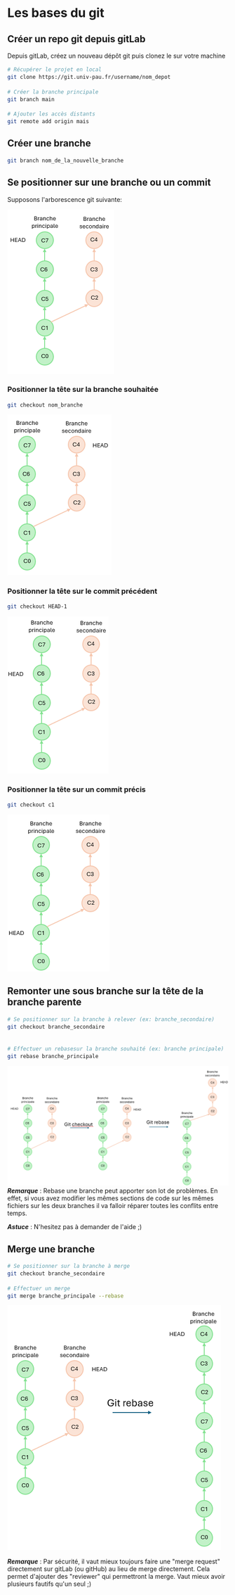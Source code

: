 # Les bases du git

## Créer un repo git depuis gitLab

Depuis gitLab, créez un nouveau dépôt git puis clonez le sur votre machine
```bash
# Récupérer le projet en local
git clone https://git.univ-pau.fr/username/nom_depot

# Créer la branche principale
git branch main

# Ajouter les accès distants
git remote add origin mais
```

## Créer une branche
```bash
git branch nom_de_la_nouvelle_branche
```

## Se positionner sur une branche ou un commit
Supposons l'arborescence git suivante:

![arbo git initial](images/git_initial.png)

### Positionner la tête sur la branche souhaitée

```bash
git checkout nom_branche
```
![checkout branch](images/checkout_branch.png)

### Positionner la tête sur le commit précédent

```bash
git checkout HEAD-1
```

![HEAD-1](images/head-1.png)

### Positionner la tête sur un commit précis

```bash
git checkout c1
```
![checkout commit](images/checkout_c2.png)

## Remonter une sous branche sur la tête de la branche parente 

```bash
# Se positionner sur la branche à relever (ex: branche_secondaire)
git checkout branche_secondaire


# Effectuer un rebasesur la branche souhaité (ex: branche principale)
git rebase branche_principale
```
![rebase](images/rebase.png)
___Remarque___ : Rebase une branche peut apporter son lot de problèmes. En effet, si vous avez modifier les mêmes sections de code sur les mêmes fichiers sur les deux branches il va falloir réparer toutes les conflits entre temps.

___Astuce___ : N'hesitez pas à demander de l'aide ;)

## Merge une branche

```bash
# Se positionner sur la branche à merge
git checkout branche_secondaire

# Effectuer un merge
git merge branche_principale --rebase
```

![merge](images/merge.png)

___Remarque___ : Par sécurité, il vaut mieux toujours faire une "merge request" directement sur gitLab (ou gitHub) au lieu de merge directement. Cela permet d'ajouter des "reviewer" qui permettront la merge. Vaut mieux avoir plusieurs fautifs qu'un seul ;)